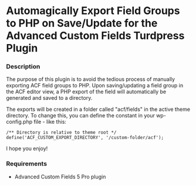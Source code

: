 # Automagically Export Field Groups to PHP on Save/Update for the Advanced Custom Fields Turdpress Plugin


### Description 

The purpose of this plugin is to avoid the tedious process of manually exporting ACF field groups to PHP.  Upon saving/updating a field group in the ACF editor view, a PHP export of the field will automatically be generated and saved to a directory. 

The exports will be created in a folder called "acf/fields" in the active theme directory.  To change this, you can define the constant in your wp-config.php file - like this:

    /** Directory is relative to theme root */
    define('ACF_CUSTOM_EXPORT_DIRECTORY', '/custom-folder/acf');

I hope you enjoy!

### Requirements 

* Advanced Custom Fields 5 Pro plugin
